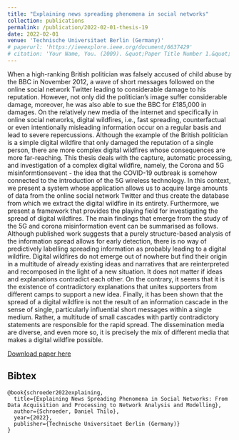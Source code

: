 ```yaml
---
title: "Explaining news spreading phenomena in social networks"
collection: publications
permalink: /publication/2022-02-01-thesis-19
date: 2022-02-01
venue: 'Technische Universitaet Berlin (Germany)'
# paperurl: 'https://ieeexplore.ieee.org/document/6637429'
# citation: 'Your Name, You. (2009). &quot;Paper Title Number 1.&quot; <i>Journal 1</i>. 1(1).'
---
```

When a high-ranking British politician was falsely accused of child abuse by the BBC in November 2012, a wave of short messages followed on the online social network Twitter leading to considerable damage to his reputation. However, not only did the politician’s image suffer considerable damage, moreover, he was also able to sue the BBC for £185,000 in damages. On the relatively new media of the internet and specifically in online social networks, digital wildfires, i.e., fast spreading, counterfactual or even intentionally misleading information occur on a regular basis and lead to severe repercussions. Although the example of the British politician is a simple digital wildfire that only damaged the reputation of a single person, there are more complex digital wildfires whose consequences are more far-reaching. This thesis deals with the capture, automatic processing, and investigation of a complex digital wildfire, namely, the Corona and 5G misinformtionsevent - the idea that the COVID-19 outbreak is somehow connected to the introduction of the 5G wireless technology. In this context, we present a system whose application allows us to acquire large amounts of data from the online social network Twitter and thus create the database from which we extract the digital wildfire in its entirety. Furthermore, we present a framework that provides the playing field for investigating the spread of digital wildfires. The main findings that emerge from the study of the 5G and corona misinformation event can be summarised as follows. Although published work suggests that a purely structure-based analysis of the information spread allows for early detection, there is no way of predictively labelling spreading information as probably leading to a digital wildfire. Digital wildfires do not emerge out of nowhere but find their origin in a multitude of already existing ideas and narratives that are reinterpreted and recomposed in the light of a new situation. It does not matter if ideas and explanations contradict each other. On the contrary, it seems that it is the existence of contradictory explanations that unites supporters from different camps to support a new idea. Finally, it has been shown that the spread of a digital wildfire is not the result of an information cascade in the sense of single, particularly influential short messages within a single medium. Rather, a multitude of small cascades with partly contradictory statements are responsible for the rapid spread. The dissemination media are diverse, and even more so, it is precisely the mix of different media that makes a digital wildfire possible.

[Download paper here](https://www.researchgate.net/publication/363067095_Explaining_news_spreading_phenomena_in_social_networks)

## Bibtex

```
@book{schroeder2022explaining,
  title={Explaining News Spreading Phenomena in Social Networks: From Data Acquisition and Processing to Network Analysis and Modelling},
  author={Schroeder, Daniel Thilo},
  year={2022},
  publisher={Technische Universitaet Berlin (Germany)}
}
```